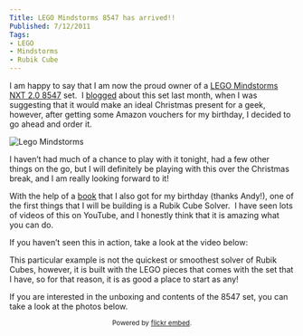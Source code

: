```yaml
---
Title: LEGO Mindstorms 8547 has arrived!!
Published: 7/12/2011
Tags:
- LEGO
- Mindstorms
- Rubik Cube
---
```


I am happy to say that I am now the proud owner of a [LEGO Mindstorms NXT 2.0 8547](http://www.amazon.co.uk/gp/product/B001V7RF9U/ref=as_li_ss_tl?ie=UTF8&tag=www6thprimeco-21&linkCode=as2&camp=1634&creative=19450&creativeASIN=B001V7RF9U) set.  I [blogged](http://www.gep13.co.uk/blog/what-to-get-a-geek-for-christmas) about this set last month, when I was suggesting that it would make an ideal Christmas present for a geek, however, after getting some Amazon vouchers for my birthday, I decided to go ahead and order it.

![Lego Mindstorms](https://gep13wpstorage.blob.core.windows.net/gep13/2011/12/7/WP_000268.jpg)

I haven’t had much of a chance to play with it tonight, had a few other things on the go, but I will definitely be playing with this over the Christmas break, and I am really looking forward to it!

With the help of a [book](http://www.amazon.co.uk/gp/product/1593272162/ref=as_li_ss_tl?ie=UTF8&tag=www6thprimeco-21&linkCode=as2&camp=1634&creative=19450&creativeASIN=1593272162) that I also got for my birthday (thanks Andy!), one of the first things that I will be building is a Rubik Cube Solver.  I have seen lots of videos of this on YouTube, and I honestly think that it is amazing what you can do.

If you haven’t seen this in action, take a look at the video below:

This particular example is not the quickest or smoothest solver of Rubik Cubes, however, it is built with the LEGO pieces that comes with the set that I have, so for that reason, it is as good a place to start as any!

If you are interested in the unboxing and contents of the 8547 set, you can take a look at the photos below.

<div id="flickrembed"></div><small style="display: block; text-align: center; margin: 0 auto;">Powered by <a href="https://flickrembed.com">flickr embed</a>.</small>

<script src="https://flickrembed.com/embed_v2.js.php?source=flickr&layout=responsive&input=72157676141713482&sort=0&by=album&theme=default&scale=fit&skin=default&id=5850544461b40"></script>